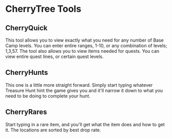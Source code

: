 # CherryTree Tools

## CherryQuick

This tool allows you to view exactly what you need for any number of Base Camp levels. You can enter entire ranges, 1-10, or any combination of levels; 1,3,57. The tool also allows you to view items needed for quests. You can view entire quest lines, or certain quest levels.

## CherryHunts

This one is a little more straight forward. Simply start typing whatever Treasure Hunt hint the game gives you and it'll narrow it down to what you need to be doing to complete your hunt.

## CherryRares

Start typing in a rare item, and you'll get what the item does and how to get it. The locations are sorted by best drop rate.